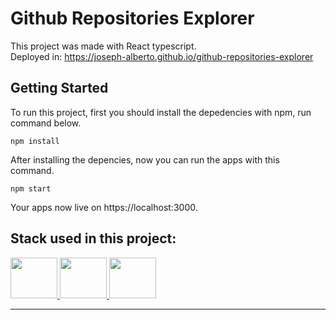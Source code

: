 # Github Repositories Explorer

This project was made with React typescript.<br/>
Deployed in: https://joseph-alberto.github.io/github-repositories-explorer

## Getting Started

To run this project, first you should install the depedencies with npm, run command below.

```shell
npm install
```

After installing the depencies, now you can run the apps with this command.

```shell
npm start
```

Your apps now live on https://localhost:3000.

## Stack used in this project:

<a href="https://reactjs.org/">
<img src="https://upload.wikimedia.org/wikipedia/commons/thumb/a/a7/React-icon.svg/2300px-React-icon.svg.png" width="75" height="65">
</a>

<a href="https://www.typescriptlang.org/">
<img src="https://cdn.iconscout.com/icon/free/png-256/typescript-1174965.png" width="75" height="65">
</a>

<a href="https://tailwindcss.com/">
<img src="https://upload.wikimedia.org/wikipedia/commons/thumb/d/d5/Tailwind_CSS_Logo.svg/2048px-Tailwind_CSS_Logo.svg.png" width="75" height="65">
</a>

---
